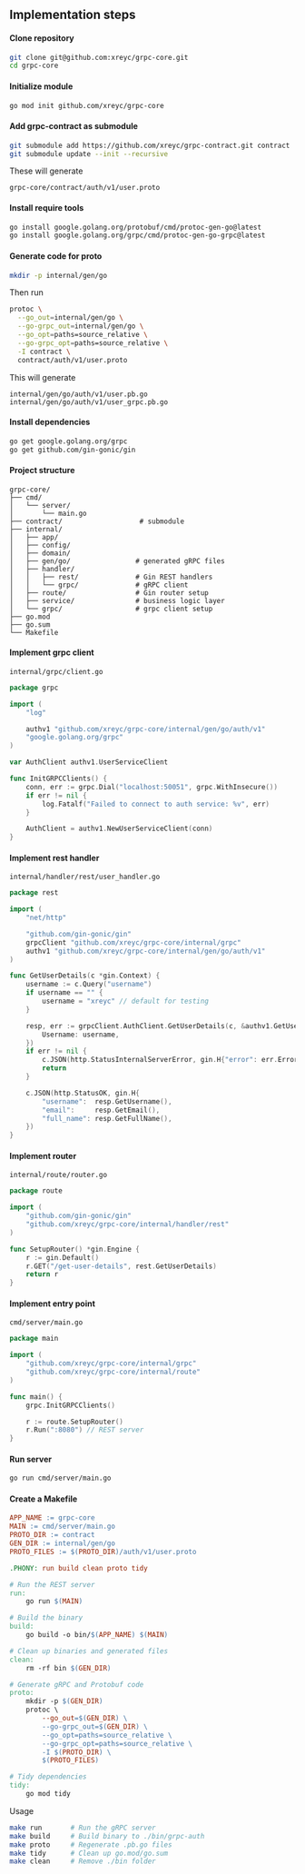 ## Implementation steps

#### Clone repository
```bash
git clone git@github.com:xreyc/grpc-core.git
cd grpc-core
```

#### Initialize module
```bash
go mod init github.com/xreyc/grpc-core
```

#### Add grpc-contract as submodule
```bash
git submodule add https://github.com/xreyc/grpc-contract.git contract
git submodule update --init --recursive
```

These will generate

```
grpc-core/contract/auth/v1/user.proto
```

#### Install require tools
```bash
go install google.golang.org/protobuf/cmd/protoc-gen-go@latest
go install google.golang.org/grpc/cmd/protoc-gen-go-grpc@latest
```

#### Generate code for proto
```bash
mkdir -p internal/gen/go
```

Then run

```bash
protoc \
  --go_out=internal/gen/go \
  --go-grpc_out=internal/gen/go \
  --go_opt=paths=source_relative \
  --go-grpc_opt=paths=source_relative \
  -I contract \
  contract/auth/v1/user.proto
```

This will generate
```
internal/gen/go/auth/v1/user.pb.go
internal/gen/go/auth/v1/user_grpc.pb.go
```

#### Install dependencies
```bash
go get google.golang.org/grpc
go get github.com/gin-gonic/gin
```

#### Project structure
```
grpc-core/
├── cmd/
│   └── server/
│       └── main.go
├── contract/                   # submodule
├── internal/
│   ├── app/
│   ├── config/
│   ├── domain/
│   ├── gen/go/                # generated gRPC files
│   ├── handler/
│   │   ├── rest/              # Gin REST handlers
│   │   └── grpc/              # gRPC client
│   ├── route/                 # Gin router setup
│   ├── service/               # business logic layer
│   └── grpc/                  # grpc client setup
├── go.mod
├── go.sum
└── Makefile
```

#### Implement grpc client
`internal/grpc/client.go`
```go
package grpc

import (
    "log"

    authv1 "github.com/xreyc/grpc-core/internal/gen/go/auth/v1"
    "google.golang.org/grpc"
)

var AuthClient authv1.UserServiceClient

func InitGRPCClients() {
    conn, err := grpc.Dial("localhost:50051", grpc.WithInsecure())
    if err != nil {
        log.Fatalf("Failed to connect to auth service: %v", err)
    }

    AuthClient = authv1.NewUserServiceClient(conn)
}
```

#### Implement rest handler
`internal/handler/rest/user_handler.go`
```go
package rest

import (
    "net/http"

    "github.com/gin-gonic/gin"
    grpcClient "github.com/xreyc/grpc-core/internal/grpc"
    authv1 "github.com/xreyc/grpc-core/internal/gen/go/auth/v1"
)

func GetUserDetails(c *gin.Context) {
    username := c.Query("username")
    if username == "" {
        username = "xreyc" // default for testing
    }

    resp, err := grpcClient.AuthClient.GetUserDetails(c, &authv1.GetUserRequest{
        Username: username,
    })
    if err != nil {
        c.JSON(http.StatusInternalServerError, gin.H{"error": err.Error()})
        return
    }

    c.JSON(http.StatusOK, gin.H{
        "username":  resp.GetUsername(),
        "email":     resp.GetEmail(),
        "full_name": resp.GetFullName(),
    })
}
```

#### Implement router
`internal/route/router.go`
```go
package route

import (
    "github.com/gin-gonic/gin"
    "github.com/xreyc/grpc-core/internal/handler/rest"
)

func SetupRouter() *gin.Engine {
    r := gin.Default()
    r.GET("/get-user-details", rest.GetUserDetails)
    return r
}
```

#### Implement entry point
`cmd/server/main.go`
```go
package main

import (
    "github.com/xreyc/grpc-core/internal/grpc"
    "github.com/xreyc/grpc-core/internal/route"
)

func main() {
    grpc.InitGRPCClients()

    r := route.SetupRouter()
    r.Run(":8080") // REST server
}
```

#### Run server
```bash
go run cmd/server/main.go
```

#### Create a Makefile
```makefile
APP_NAME := grpc-core
MAIN := cmd/server/main.go
PROTO_DIR := contract
GEN_DIR := internal/gen/go
PROTO_FILES := $(PROTO_DIR)/auth/v1/user.proto

.PHONY: run build clean proto tidy

# Run the REST server
run:
	go run $(MAIN)

# Build the binary
build:
	go build -o bin/$(APP_NAME) $(MAIN)

# Clean up binaries and generated files
clean:
	rm -rf bin $(GEN_DIR)

# Generate gRPC and Protobuf code
proto:
	mkdir -p $(GEN_DIR)
	protoc \
		--go_out=$(GEN_DIR) \
		--go-grpc_out=$(GEN_DIR) \
		--go_opt=paths=source_relative \
		--go-grpc_opt=paths=source_relative \
		-I $(PROTO_DIR) \
		$(PROTO_FILES)

# Tidy dependencies
tidy:
	go mod tidy
```

Usage
```bash
make run       # Run the gRPC server
make build     # Build binary to ./bin/grpc-auth
make proto     # Regenerate .pb.go files
make tidy      # Clean up go.mod/go.sum
make clean     # Remove ./bin folder
```
